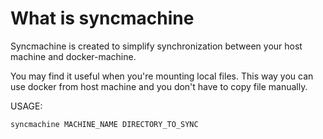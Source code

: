 # What is syncmachine

Syncmachine is created to simplify synchronization between your host machine and docker-machine.

You may find it useful when you're mounting local files. This way you can use docker from host machine and you don't have to copy file manually.

USAGE:

    syncmachine MACHINE_NAME DIRECTORY_TO_SYNC
